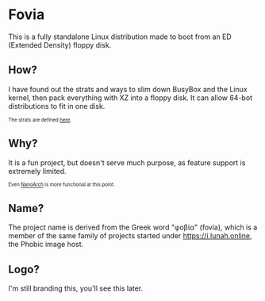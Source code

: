 # Fovia
This is a fully standalone Linux distribution made to boot from an ED (Extended Density) floppy disk.

## How?
I have found out the strats and ways to slim down BusyBox and the Linux kernel, then pack everything with XZ into a floppy disk. It can allow 64-bot distributions to fit in one disk.

<sub><sup>The strats are defined [here](http://ptspts.blogspot.com/2013/12/how-to-make-smaller-c-and-c-binaries.html?m=1).</sub></sup>

## Why?
It is a fun project, but doesn't serve much purpose, as feature support is extremely limited.

<sub><sup>Even [NanoArch](https://github.com/piotr25691/nanoarch) is more functional at this point.</sub></sup>

## Name?
The project name is derived from the Greek word "φοβία" (fovía), which is a member of the same family of projects started under https://i.lunah.online, the Phobic image host.

## Logo?
I'm still branding this, you'll see this later.
